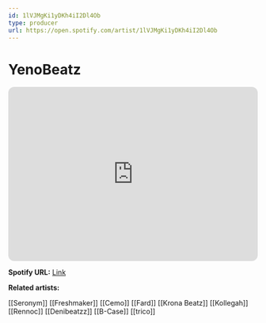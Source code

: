 ```yaml
---
id: 1lVJMgKi1yDKh4iI2Dl4Ob
type: producer
url: https://open.spotify.com/artist/1lVJMgKi1yDKh4iI2Dl4Ob
---
```

# YenoBeatz

<iframe style="border-radius:12px" src="https://open.spotify.com/embed/artist/1lVJMgKi1yDKh4iI2Dl4Ob" width="100%" height="352" frameBorder="0" allowfullscreen="" allow="autoplay; clipboard-write; encrypted-media; fullscreen; picture-in-picture" loading="lazy"></iframe>

**Spotify URL:** [Link](https://open.spotify.com/artist/1lVJMgKi1yDKh4iI2Dl4Ob)

**Related artists:**

[[Seronym]]
[[Freshmaker]]
[[Cemo]]
[[Fard]]
[[Krona Beatz]]
[[Kollegah]]
[[Rennoc]]
[[Denibeatzz]]
[[B-Case]]
[[trico]]
